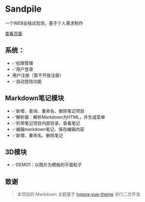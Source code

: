 # Sandpile

一个WEB全栈试验场，基于个人需求制作

[查看页面](https://sandpile.shop/)

## 系统：

- ✅权限管理
- ✅用户登录
- 用户注册（暂不开放注册）
- ✅自动登陆功能

## Markdown笔记模块

- ✅新增、查询、重命名、删除笔记项目
- ✅解析器：解析Markdown为HTML，并生成菜单
- ✅列举笔记项目内部目录，查看笔记
- ✅编辑markdown笔记、保存编辑内容
- ✅新增、重命名、删除笔记

## 3D模块

- ✅DEMO1：以图片为模板的平面粒子

## 致谢
> 本项目的 Markdown 主题基于 [typora-vue-theme](https://github.com/blinkfox/typora-vue-theme) 进行二次开发